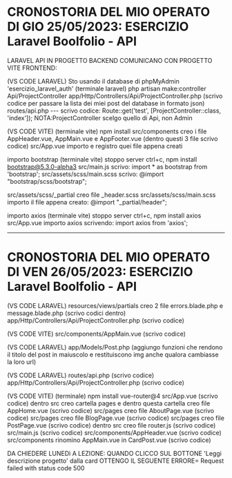 # CRONOSTORIA DEL MIO OPERATO DI GIO 25/05/2023: ESERCIZIO Laravel Boolfolio - API

LARAVEL API IN PROGETTO BACKEND COMUNICANO CON PROGETTO VITE FRONTEND:

(VS CODE LARAVEL)
Sto usando il database di phpMyAdmin 'esercizio_laravel_auth'
(terminale laravel) php artisan make:controller Api/ProjectController
app/Http/Controllers/Api/ProjectController.php (scrivo codice per passare la lista dei miei post del database in formato json)
routes/api.php --- scrivo codice: Route::get('test', [ProjectController::class, 'index']); NOTA:ProjectController scelgo quello di Api, non Admin

(VS CODE VITE)
(terminale vite) npm install
src/components creo i file AppHeader.vue, AppMain.vue e AppFooter.vue (dentro questi 3 file scrivo codice)
src/App.vue importo e registro quei file appena creati

importo bootstrap
(terminale vite) stoppo server ctrl+c, npm install bootstrap@5.3.0-alpha3
src/main.js scrivo: import * as bootstrap from 'bootstrap';
src/assets/scss/main.scss scrivo: @import "bootstrap/scss/bootstrap";

src/assets/scss/_partial creo file _header.scss
src/assets/scss/main.scss importo il file appena creato: @import "_partial/header";

importo axios
(terminale vite) stoppo server ctrl+c, npm install axios
src/App.vue importo axios scrivendo: import axios from 'axios';

-----------------------------------------------------------------------------------------------------------------------------------
# CRONOSTORIA DEL MIO OPERATO DI VEN 26/05/2023: ESERCIZIO Laravel Boolfolio - API

(VS CODE LARAVEL)
resources/views/partials creo 2 file errors.blade.php e message.blade.php (scrivo codici dentro)
app/Http/Controllers/Api/ProjectController.php (scrivo codice)

(VS CODE VITE)
src/components/AppMain.vue (scrivo codice)

(VS CODE LARAVEL)
app/Models/Post.php (aggiungo funzioni che rendono il titolo del post in maiuscolo e restituiscono img anche qualora cambiasse la loro url)

(VS CODE LARAVEL)
routes/api.php (scrivo codice)
app/Http/Controllers/Api/ProjectController.php (scrivo codice)

(VS CODE VITE)
(terminale) npm install vue-router@4
src/App.vue (scrivo codice)
dentro src creo cartella pages e dentro questa cartella creo file AppHome.vue (scrivo codice)
src/pages creo file AboutPage.vue (scrivo codice)
src/pages creo file BlogPage.vue (scrivo codice)
src/pages creo file PostPage.vue (scrivo codice)
dentro src creo file router.js (scrivo codice)
src/main.js (scrivo codice)
src/components/AppHeader.vue (scrivo codice)
src/components rinomino AppMain.vue in CardPost.vue (scrivo codice)

DA CHIEDERE LUNEDì A LEZIONE:
QUANDO CLICCO SUL BOTTONE 'Leggi descrizione progetto' dalla card OTTENGO IL SEGUENTE ERRORE= Request failed with status code 500

